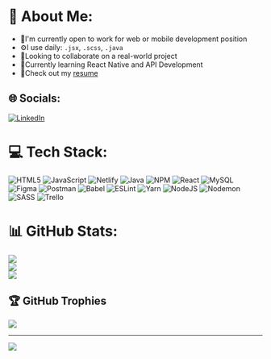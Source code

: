 # 💫 About Me:
- 🔭I'm currently open to work for web or mobile development position<br>
- ⚙️I use daily: `.jsx`, `.scss`, `.java`<br>
- 🤝Looking to collaborate on a real-world project<br>
- 🌱Currently learning React Native and API Development<br>
- 📄Check out my [resume](https://docs.google.com/document/d/1mTrWU9dG3xclVTxSywpgHM1SGsgCzuDy/edit?usp=sharing&ouid=113079269477058386476&rtpof=true&sd=true)


## 🌐 Socials:
[![LinkedIn](https://img.shields.io/badge/LinkedIn-%230077B5.svg?logo=linkedin&logoColor=white)](https://linkedin.com/in/https://www.linkedin.com/in/muhammad-windu-aji) 

# 💻 Tech Stack:
![HTML5](https://img.shields.io/badge/html5-%23E34F26.svg?style=flat&logo=html5&logoColor=white) ![JavaScript](https://img.shields.io/badge/javascript-%23323330.svg?style=flat&logo=javascript&logoColor=%23F7DF1E) ![Netlify](https://img.shields.io/badge/netlify-%23000000.svg?style=flat&logo=netlify&logoColor=#00C7B7) ![Java](https://img.shields.io/badge/java-%23ED8B00.svg?style=flat&logo=openjdk&logoColor=white) ![NPM](https://img.shields.io/badge/NPM-%23CB3837.svg?style=flat&logo=npm&logoColor=white) ![React](https://img.shields.io/badge/react-%2320232a.svg?style=flat&logo=react&logoColor=%2361DAFB) ![MySQL](https://img.shields.io/badge/mysql-%2300000f.svg?style=flat&logo=mysql&logoColor=white) ![Figma](https://img.shields.io/badge/figma-%23F24E1E.svg?style=flat&logo=figma&logoColor=white) ![Postman](https://img.shields.io/badge/Postman-FF6C37?style=flat&logo=postman&logoColor=white) ![Babel](https://img.shields.io/badge/Babel-F9DC3e?style=flat&logo=babel&logoColor=black) ![ESLint](https://img.shields.io/badge/ESLint-4B3263?style=flat&logo=eslint&logoColor=white) ![Yarn](https://img.shields.io/badge/yarn-%232C8EBB.svg?style=flat&logo=yarn&logoColor=white) ![NodeJS](https://img.shields.io/badge/node.js-6DA55F?style=flat&logo=node.js&logoColor=white) ![Nodemon](https://img.shields.io/badge/NODEMON-%23323330.svg?style=flat&logo=nodemon&logoColor=%BBDEAD) ![SASS](https://img.shields.io/badge/SASS-hotpink.svg?style=flat&logo=SASS&logoColor=white) ![Trello](https://img.shields.io/badge/Trello-%23026AA7.svg?style=flat&logo=Trello&logoColor=white)
# 📊 GitHub Stats:
![](https://github-readme-stats.vercel.app/api?username=PuddingJay&theme=react&hide_border=true&include_all_commits=true&count_private=true)<br/>
![](https://github-readme-streak-stats.herokuapp.com/?user=PuddingJay&theme=react&hide_border=true)<br/>
![](https://github-readme-stats.vercel.app/api/top-langs/?username=PuddingJay&theme=react&hide_border=true&include_all_commits=true&count_private=true&layout=compact)

## 🏆 GitHub Trophies
![](https://github-profile-trophy.vercel.app/?username=PuddingJay&theme=discord&no-frame=false&no-bg=true&margin-w=4)

---
[![](https://visitcount.itsvg.in/api?id=PuddingJay&icon=0&color=0)](https://visitcount.itsvg.in)

<!-- Proudly created with GPRM ( https://gprm.itsvg.in ) -->
